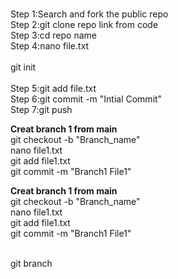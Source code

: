 <br>Step 1:Search and fork the public repo
<br>Step 2:git clone repo link from code
<br>Step 3:cd repo name 
<br>Step 4:nano file.txt
<br>
<br>git init
<br>
<br>Step 5:git add file.txt
<br>Step 6:git commit -m "Intial Commit"
<br>Step 7:git push

<b> Creat branch 1 from main </b>
<br>git checkout -b "Branch_name"
<br>nano file1.txt
<br>git add file1.txt
<br>git commit -m "Branch1 File1"

<b> Creat branch 1 from main </b>
<br>git checkout -b "Branch_name"
<br>nano file1.txt
<br>git add file1.txt
<br>git commit -m "Branch1 File1"

<br> git branch
